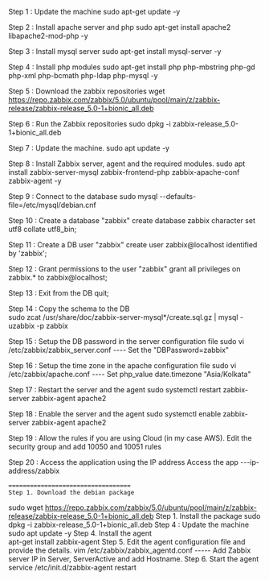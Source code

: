 Step 1 : Update the machine
   sudo apt-get update -y

Step 2 : Install apache server and php
    sudo apt-get install apache2 libapache2-mod-php -y

Step 3 : Install mysql server
    sudo apt-get install mysql-server -y

Step 4 : Install php modules
    sudo apt-get install php php-mbstring php-gd php-xml php-bcmath php-ldap php-mysql -y

Step 5 : Download the zabbix repositories
    wget https://repo.zabbix.com/zabbix/5.0/ubuntu/pool/main/z/zabbix-release/zabbix-release_5.0-1+bionic_all.deb

Step 6 : Run the Zabbix repositories
    sudo dpkg -i zabbix-release_5.0-1+bionic_all.deb

Step 7 : Update the machine.
    sudo apt update -y 

Step 8 : Install Zabbix server, agent and the required modules.
    sudo apt install zabbix-server-mysql zabbix-frontend-php zabbix-apache-conf zabbix-agent -y

Step 9 : Connect to the database
    sudo mysql --defaults-file=/etc/mysql/debian.cnf

Step 10 : Create a database "zabbix"
    create database zabbix character set utf8 collate utf8_bin;

Step 11 : Create a DB user "zabbix"
    create user zabbix@localhost identified by 'zabbix';

Step 12 : Grant permissions to the user "zabbix"
    grant all privileges on zabbix.* to zabbix@localhost;

Step 13 : Exit from the DB
    quit;
  
Step 14 : Copy the schema to the DB  
    sudo zcat /usr/share/doc/zabbix-server-mysql*/create.sql.gz | mysql -uzabbix -p zabbix

Step 15 : Setup the DB password in the server configuration file
    sudo vi /etc/zabbix/zabbix_server.conf ---- Set the "DBPassword=zabbix"

Step 16 : Setup the time zone in the apache configuration file
    sudo vi /etc/zabbix/apache.conf ---- Set php_value date.timezone "Asia/Kolkata"
    
Step 17 : Restart the server and the agent
    sudo systemctl restart zabbix-server zabbix-agent apache2

Step 18 : Enable the server and the agent
    sudo systemctl enable zabbix-server zabbix-agent apache2

Step 19 : Allow the rules if you are using Cloud (in my case AWS).
    Edit the security group and add 10050 and 10051 rules

Step 20 : Access the application using the IP address
    Access the app ---ip-address/zabbix


    ==================================
    Step 1.	Download the debian package
  sudo wget https://repo.zabbix.com/zabbix/5.0/ubuntu/pool/main/z/zabbix-release/zabbix-release_5.0-1+bionic_all.deb
Step 1. Install the package	
  sudo dpkg -i zabbix-release_5.0-1+bionic_all.deb
Step 4 : Update the machine
  sudo apt update -y
Step 4. Install the agent	
  apt-get install zabbix-agent
Step 5.	Edit the agent configuration file and provide the details.
  vim /etc/zabbix/zabbix_agentd.conf ----- Add Zabbix server IP in Server, ServerActive and add Hostname.
Step 6.	Start the agent service
  /etc/init.d/zabbix-agent restart
